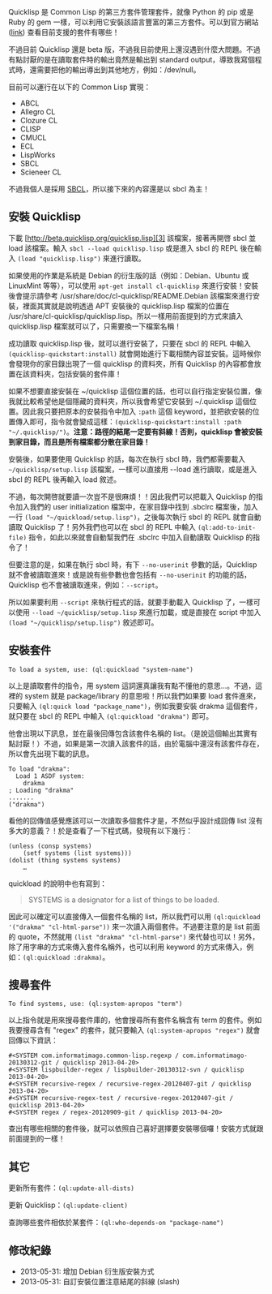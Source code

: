 <!--
[date]: 2013-05-30
[title]: Common Lisp 套件管理員 - Quicklisp
[name]: package-manager-for-common-lisp-quicklisp
[tag]: Common Lisp, Quicklisp
-->

Quicklisp 是 Common Lisp 的第三方套件管理套件，就像 Python 的 pip 或是 Ruby 的 gem 一樣，可以利用它安裝該語言豐富的第三方套件。可以到官方網站 ([link][1]) 查看目前支援的套件有哪些！

不過目前 Quicklisp 還是 beta 版，不過我目前使用上還沒遇到什麼大問題。不過有點討厭的是在讀取套件時的輸出竟然是輸出到 standard output，導致我寫個程式時，還需要把他的輸出導出到其他地方，例如：/dev/null。

目前可以運行在以下的 Common Lisp 實現：

- ABCL
- Allegro CL
- Clozure CL
- CLISP
- CMUCL
- ECL
- LispWorks
- SBCL
- Scieneer CL

不過我個人是採用 [SBCL][2]，所以接下來的內容還是以 sbcl 為主！


安裝 Quicklisp
------

下載 [http://beta.quicklisp.org/quicklisp.lisp][3] 該檔案，接著再開啓 sbcl 並 load 該檔案。輸入 `sbcl --load quicklisp.lisp` 或是進入 sbcl 的 REPL 後在輸入 `(load "quicklisp.lisp")` 來進行讀取。

如果使用的作業是系統是 Debian 的衍生版的話（例如：Debian、Ubuntu 或 LinuxMint 等等），可以使用 `apt-get install cl-quicklisp` 來進行安裝！安裝後會提示請參考 /usr/share/doc/cl-quicklisp/README.Debian 該檔案來進行安裝，裡面其實就是說明透過 APT 安裝後的 quicklisp.lisp 檔案的位置在 /usr/share/cl-quicklisp/quicklisp.lisp。所以一樣用前面提到的方式來讀入 quicklisp.lisp 檔案就可以了，只需要換一下檔案名稱！

成功讀取 quicklisp.lisp 後，就可以進行安裝了，只要在 sbcl 的 REPL 中輸入 `(quicklisp-quickstart:install)` 就會開始進行下載相關內容並安裝。這時候你會發現你的家目錄出現了一個 quicklisp 的資料夾，所有 Quicklisp 的內容都會放置在該資料夾，包括安裝的套件庫！

如果不想要直接安裝在 ~/quicklisp 這個位置的話，也可以自行指定安裝位置，像我就比較希望他是個隱藏的資料夾，所以我會希望它安裝到 ~/.quicklisp 這個位置。因此我只要把原本的安裝指令中加入 `:path` 這個 keyword，並把欲安裝的位置傳入即可，指令就會變成這樣：`(quicklisp-quickstart:install :path "~/.quicklisp/")`。**注意：路徑的結尾一定要有斜線！否則，quicklisp 會被安裝到家目錄，而且是所有檔案都分散在家目錄！**

安裝後，如果要使用 Quicklisp 的話，每次在執行 sbcl 時，我們都需要載入 `~/quicklisp/setup.lisp` 該檔案，一樣可以直接用 --load 進行讀取，或是進入 sbcl 的 REPL 後再輸入 load 敘述。

不過，每次開啓就要讀一次豈不是很麻煩！！因此我們可以把載入 Quicklisp 的指令加入我們的 user initialization 檔案中，在家目錄中找到 .sbclrc 檔案後，加入一行 `(load "~/quickload/setup.lisp")`，之後每次執行 sbcl 的 REPL 就會自動讀取 Quicklisp 了！另外我們也可以在 sbcl 的 REPL 中輸入 `(ql:add-to-init-file)` 指令，如此以來就會自動幫我們在 .sbclrc 中加入自動讀取 Quicklisp 的指令了！

但要注意的是，如果在執行 sbcl 時，有下 `--no-userinit` 參數的話，Quicklisp 就不會被讀取進來！或是說有些參數也會包括有 `--no-userinit` 的功能的話，Quicklisp 也不會被讀取進來，例如：`--script`。

所以如果要利用 `--script` 來執行程式的話，就要手動載入 Quicklisp 了，一樣可以使用 `--load ~/quicklisp/setup.lisp` 來進行加載，或是直接在 script 中加入 `(load "~/quicklisp/setup.lisp")` 敘述即可。

安裝套件
-------

```common-lisp
To load a system, use: (ql:quickload "system-name")
```

以上是讀取套件的指令，用 system 這詞還真讓我有點不懂他的意思…。不過，這裡的 system 就是 package/library 的意思啦！所以我們如果要 load 套件進來，只要輸入 `(ql:quick load "package_name")`，例如我要安裝 drakma 這個套件，就只要在 sbcl 的 REPL 中輸入 `(ql:quickload "drakma")` 即可。

他會出現以下訊息，並在最後回傳包含該套件名稱的 list。（是說這個輸出其實有點討厭！）不過，如果是第一次讀入該套件的話，由於電腦中還沒有該套件存在，所以會先出現下載的訊息。

```common-lisp
To load "drakma":
  Load 1 ASDF system:
    drakma
; Loading "drakma"
.......
("drakma")
```

看他的回傳值感覺應該可以一次讀取多個套件才是，不然似乎設計成回傳 list 沒有多大的意義？！於是查看了一下程式碼，發現有以下幾行：

    (unless (consp systems)
        (setf systems (list systems)))
    (dolist (thing systems systems)
        …
        
quickload 的說明中也有寫到：

> SYSTEMS is a designator for a list of things to be loaded.

因此可以確定可以直接傳入一個套件名稱的 list，所以我們可以用 `(ql:quickload '("drakma" "cl-html-parse"))` 來一次讀入兩個套件。不過要注意的是 list 前面的 quote，不然就用 `(list "drakma" "cl-html-parse")` 來代替也可以！另外，除了用字串的方式來傳入套件名稱外，也可以利用 keyword 的方式來傳入，例如：`(ql:quickload :drakma)`。

搜尋套件
-------

```common-lisp
To find systems, use: (ql:system-apropos "term")
```
    
以上指令就是用來搜尋套件庫的，他會搜尋所有套件名稱含有 term 的套件。例如我要搜尋含有 "regex" 的套件，就只要輸入 `(ql:system-apropos "regex")` 就會回傳以下資訊：

```common-lisp
#<SYSTEM com.informatimago.common-lisp.regexp / com.informatimago-20130312-git / quicklisp 2013-04-20>
#<SYSTEM lispbuilder-regex / lispbuilder-20130312-svn / quicklisp 2013-04-20>
#<SYSTEM recursive-regex / recursive-regex-20120407-git / quicklisp 2013-04-20>
#<SYSTEM recursive-regex-test / recursive-regex-20120407-git / quicklisp 2013-04-20>
#<SYSTEM regex / regex-20120909-git / quicklisp 2013-04-20>
```

查出有哪些相關的套件後，就可以依照自己喜好選擇要安裝哪個囉！安裝方式就跟前面提到的一樣！

其它
----

更新所有套件：`(ql:update-all-dists)`

更新 Quicklisp：`(ql:update-client)`

查詢哪些套件相依於某套件：`(ql:who-depends-on "package-name")`

修改紀錄
-------

- 2013-05-31: 增加 Debian 衍生版安裝方式
- 2013-05-31: 自訂安裝位置注意結尾的斜線 (slash)


[1]: http://www.quicklisp.org/beta/releases.html
[2]: http://www.sbcl.org
[3]: http://beta.quicklisp.org/quicklisp.lisp

